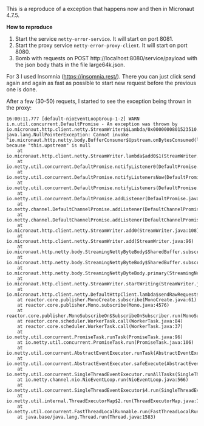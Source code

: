 This is a reproduce of a exception that happens now and then in Micronaut 4.7.5.

**How to reproduce**
1. Start the service `netty-error-service`. It will start on port 8081.
2. Start the proxy service `netty-error-proxy-client`. It will start on port 8080.
3. Bomb with requests on POST http://localhost:8080/service/payload with the json body thats in the file large64k.json.

For 3 I used Insomnia (https://insomnia.rest/). There you can just click send again and again as fast as possible to start new request before the previous one is done.

After a few (30-50) requets, I started to see the exception being thrown in the proxy:
```
16:00:11.777 [default-nioEventLoopGroup-1-2] WARN  i.n.util.concurrent.DefaultPromise - An exception was thrown by io.micronaut.http.client.netty.StreamWriter$$Lambda/0x0000000801523510.operationComplete()
java.lang.NullPointerException: Cannot invoke "io.micronaut.http.netty.body.BufferConsumer$Upstream.onBytesConsumed(long)" because "this.upstream" is null
	at io.micronaut.http.client.netty.StreamWriter.lambda$add0$1(StreamWriter.java:112)
	at io.netty.util.concurrent.DefaultPromise.notifyListener0(DefaultPromise.java:590)
	at io.netty.util.concurrent.DefaultPromise.notifyListenersNow(DefaultPromise.java:557)
	at io.netty.util.concurrent.DefaultPromise.notifyListeners(DefaultPromise.java:492)
	at io.netty.util.concurrent.DefaultPromise.addListener(DefaultPromise.java:185)
	at io.netty.channel.DefaultChannelPromise.addListener(DefaultChannelPromise.java:95)
	at io.netty.channel.DefaultChannelPromise.addListener(DefaultChannelPromise.java:30)
	at io.micronaut.http.client.netty.StreamWriter.add0(StreamWriter.java:108)
	at io.micronaut.http.client.netty.StreamWriter.add(StreamWriter.java:96)
	at io.micronaut.http.netty.body.StreamingNettyByteBody$SharedBuffer.subscribe0(StreamingNettyByteBody.java:348)
	at io.micronaut.http.netty.body.StreamingNettyByteBody$SharedBuffer.subscribe(StreamingNettyByteBody.java:326)
	at io.micronaut.http.netty.body.StreamingNettyByteBody.primary(StreamingNettyByteBody.java:92)
	at io.micronaut.http.client.netty.StreamWriter.startWriting(StreamWriter.java:64)
	at io.micronaut.http.client.netty.DefaultHttpClient.lambda$sendRawRequest$48(DefaultHttpClient.java:1779)
	at reactor.core.publisher.MonoCreate.subscribe(MonoCreate.java:61)
	at reactor.core.publisher.Mono.subscribe(Mono.java:4576)
	at reactor.core.publisher.MonoSubscribeOn$SubscribeOnSubscriber.run(MonoSubscribeOn.java:126)
	at reactor.core.scheduler.WorkerTask.call(WorkerTask.java:84)
	at reactor.core.scheduler.WorkerTask.call(WorkerTask.java:37)
	at io.netty.util.concurrent.PromiseTask.runTask(PromiseTask.java:96)
	at io.netty.util.concurrent.PromiseTask.run(PromiseTask.java:106)
	at io.netty.util.concurrent.AbstractEventExecutor.runTask(AbstractEventExecutor.java:173)
	at io.netty.util.concurrent.AbstractEventExecutor.safeExecute(AbstractEventExecutor.java:166)
	at io.netty.util.concurrent.SingleThreadEventExecutor.runAllTasks(SingleThreadEventExecutor.java:472)
	at io.netty.channel.nio.NioEventLoop.run(NioEventLoop.java:566)
	at io.netty.util.concurrent.SingleThreadEventExecutor$4.run(SingleThreadEventExecutor.java:997)
	at io.netty.util.internal.ThreadExecutorMap$2.run(ThreadExecutorMap.java:74)
	at io.netty.util.concurrent.FastThreadLocalRunnable.run(FastThreadLocalRunnable.java:30)
	at java.base/java.lang.Thread.run(Thread.java:1583)
```
